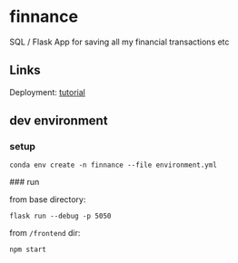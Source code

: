 # finnance

SQL / Flask App for saving all my financial transactions etc

## Links

Deployment: [tutorial](https://www.javacodemonk.com/part-2-deploy-flask-api-in-production-using-wsgi-gunicorn-with-nginx-reverse-proxy-4cbeffdb)


## dev environment

### setup

```
conda env create -n finnance --file environment.yml
```

### run


from base directory:
```
flask run --debug -p 5050
```

from `/frontend` dir:
```
npm start
```